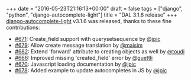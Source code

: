+++
date = "2016-05-23T21:16:13+00:00"
draft = false
tags = ["django", "python", "django-autocomplete-light"]
title = "DAL 3.1.6 release"
+++
[django-autocomplete-light](https://github.com/yourlabs/django-autocomplete-light) v3.1.6 was released, thanks to these fine contributions:

- [#671](https://github.com/yourlabs/django-autocomplete-light/issue/671): Create_field support with querysetsequence by [@jpic](httpss://github.com/jpic)
- [#679](https://github.com/yourlabs/django-autocomplete-light/issue/679): Allow create message translation by [@maisim](https://github.com/maisim)
- [#682](https://github.com/yourlabs/django-autocomplete-light/issue/682): Extend 'forward' attribute to creating objects as well by [@toudi](https://github.com/toudi)
- [#666](https://github.com/yourlabs/django-autocomplete-light/issue/666): Improved missing 'created_field' error by [@guettli](https://github.com/guettli)
- [#670](https://github.com/yourlabs/django-autocomplete-light/issue/670): Javascript loading documentation by [@jpic](httpss://github.com/jpic)  
- [#678](https://github.com/yourlabs/django-autocomplete-light/issue/678): Added example to update autocompletes in JS by [@jpic](httpss://github.com/jpic)